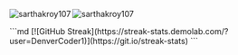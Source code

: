 <p><img align="left" src="https://github-readme-stats.vercel.app/api/top-langs?username=sarthakroy107&show_icons=true&locale=en&layout=compact" alt="sarthakroy107" /></p>
<p><img align="center" src="https://github-readme-streak-stats.herokuapp.com/?user=sarthakroy107&" alt="sarthakroy107" /></p>
```md
[![GitHub Streak](https://streak-stats.demolab.com/?user=DenverCoder1)](https://git.io/streak-stats)
```
